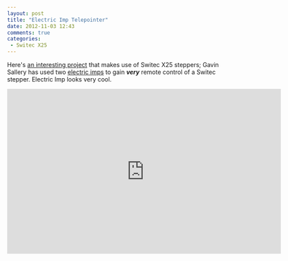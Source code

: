 ```yaml
---
layout: post
title: "Electric Imp Telepointer"
date: 2012-11-03 12:43
comments: true
categories:
 - Switec X25
---
```


Here's [an interesting project](http://forums.electricimp.com/discussion/179/telepointer/p1)
that makes use of Switec X25 steppers; Gavin Sallery has used two [electric imps](http://www.electricimp.com)
to gain ___very___ remote control of a Switec stepper.  Electric Imp looks very cool.

<iframe src="http://player.vimeo.com/video/49196141" width="640" height="385" frameborder="0" webkitAllowFullScreen="webkitAllowFullScreen" mozallowfullscreen="mozallowfullscreen" allowFullScreen="allowFullScreen"> </iframe>

